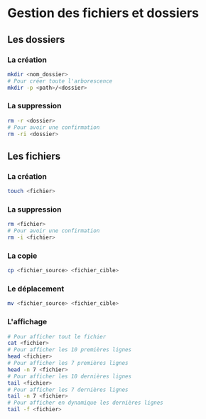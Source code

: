 # Gestion des fichiers et dossiers



## Les dossiers

### La création

```bash
mkdir <nom_dossier>
# Pour créer toute l'arborescence
mkdir -p <path>/<dossier>
```

### La suppression

```bash
rm -r <dossier>
# Pour avoir une confirmation
rm -ri <dossier>
```



## Les fichiers

### La création

```bash
touch <fichier>
```

### La suppression

```bash
rm <fichier>
# Pour avoir une confirmation
rm -i <fichier>
```

### La copie

```bash
cp <fichier_source> <fichier_cible>
```

### Le déplacement

```bash
mv <fichier_source> <fichier_cible>
```

### L'affichage

```bash
# Pour afficher tout le fichier
cat <fichier>
# Pour afficher les 10 premières lignes
head <fichier>
# Pour afficher les 7 premières lignes
head -n 7 <fichier>
# Pour afficher les 10 dernières lignes
tail <fichier>
# Pour afficher les 7 dernières lignes
tail -n 7 <fichier>
# Pour afficher en dynamique les dernières lignes
tail -f <fichier>
```

